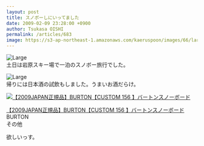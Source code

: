 ```yaml
---
layout: post
title: スノボーしにいってました
date: 2009-02-09 23:28:00 +0900
author: Tsukasa OISHI
permalink: /articles/683
image: https://s3-ap-northeast-1.amazonaws.com/kaeruspoon/images/66/large.JPG?1300878663
---
```



![Large](https://s3-ap-northeast-1.amazonaws.com/kaeruspoon/images/66/large.JPG?1300878663)  
土日は岩原スキー場で一泊のスノボー旅行でした。  

![Large](https://s3-ap-northeast-1.amazonaws.com/kaeruspoon/images/67/large.JPG?1300878674)  
帰りには日本酒の試飲もしました。うまいお酒だらけ。  

 [![【2009JAPAN正規品】BURTON【CUSTOM 156 】バートンスノーボード](https://images-na.ssl-images-amazon.com/images/I/41sUC8oPQ%2BL._SL160_.jpg "【2009JAPAN正規品】BURTON【CUSTOM 156 】バートンスノーボード")](http://www.amazon.co.jp/Burton-%E3%83%90%E3%83%BC%E3%83%88%E3%83%B3-%E3%80%902009JAPAN%E6%AD%A3%E8%A6%8F%E5%93%81%E3%80%91BURTON%E3%80%90CUSTOM-156-%E3%80%91%E3%83%90%E3%83%BC%E3%83%88%E3%83%B3%E3%82%B9%E3%83%8E%E3%83%BC%E3%83%9C%E3%83%BC%E3%83%89/dp/B001OK9MPE%3FSubscriptionId%3DAKIAIKJECTBTL3JTYTKA%26tag%3Dkaeruspoon-22%26linkCode%3Dxm2%26camp%3D2025%26creative%3D165953%26creativeASIN%3DB001OK9MPE)  

 [【2009JAPAN正規品】BURTON【CUSTOM 156 】バートンスノーボード](http://www.amazon.co.jp/Burton-%E3%83%90%E3%83%BC%E3%83%88%E3%83%B3-%E3%80%902009JAPAN%E6%AD%A3%E8%A6%8F%E5%93%81%E3%80%91BURTON%E3%80%90CUSTOM-156-%E3%80%91%E3%83%90%E3%83%BC%E3%83%88%E3%83%B3%E3%82%B9%E3%83%8E%E3%83%BC%E3%83%9C%E3%83%BC%E3%83%89/dp/B001OK9MPE%3FSubscriptionId%3DAKIAIKJECTBTL3JTYTKA%26tag%3Dkaeruspoon-22%26linkCode%3Dxm2%26camp%3D2025%26creative%3D165953%26creativeASIN%3DB001OK9MPE)  
BURTON  
その他  

欲しいっす。  
